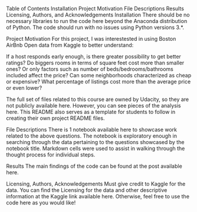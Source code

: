 
Table of Contents
Installation
Project Motivation
File Descriptions
Results
Licensing, Authors, and Acknowledgements
Installation
There should be no necessary libraries to run the code here beyond the Anaconda distribution of Python. The code should run with no issues using Python versions 3.*.

Project Motivation
For this project, I was interestested in using Boston AirBnb Open data from Kaggle to better understand:

If a host responds early enough, is there greater possibility to get better ratings? 
Do biggers rooms in terms of square feet cost more than smaller ones? Or only factors such as number of beds/bedrooms/bathrooms included affect the price?
Can some neighborhoods characterized as cheap or expensive? What percentage of listings cost more than the average price or even lower?

The full set of files related to this course are owned by Udacity, so they are not publicly available here. However, you can see pieces of the analysis here. This README also serves as a template for students to follow in creating their own project README files.

File Descriptions
There is 1 notebook available here to showcase work related to the above questions. The notebook is exploratory enough in searching through the data pertaining to the questions showcased by the notebook title. Markdown cells were used to assist in walking through the thought process for individual steps.

Results
The main findings of the code can be found at the post available here.

Licensing, Authors, Acknowledgements
Must give credit to Kaggle for the data. You can find the Licensing for the data and other descriptive information at the Kaggle link available here. Otherwise, feel free to use the code here as you would like!
